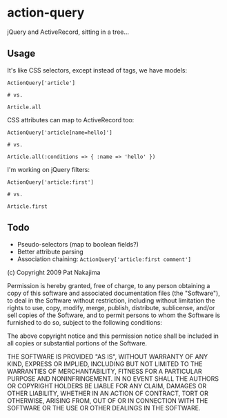 # action-query

jQuery and ActiveRecord, sitting in a tree...

## Usage

It's like CSS selectors, except instead of tags, we have models:

    ActionQuery['article']

    # vs.

    Article.all

CSS attributes can map to ActiveRecord too:

    ActionQuery['article[name=hello]']

    # vs.

    Article.all(:conditions => { :name => 'hello' })

I'm working on jQuery filters:

    ActionQuery['article:first']

    # vs.

    Article.first

## Todo

* Pseudo-selectors (map to boolean fields?)
* Better attribute parsing
* Association chaining: `ActionQuery['article:first comment']`

(c) Copyright 2009 Pat Nakajima

Permission is hereby granted, free of charge, to any person
obtaining a copy of this software and associated documentation
files (the "Software"), to deal in the Software without
restriction, including without limitation the rights to use,
copy, modify, merge, publish, distribute, sublicense, and/or sell
copies of the Software, and to permit persons to whom the
Software is furnished to do so, subject to the following
conditions:

The above copyright notice and this permission notice shall be
included in all copies or substantial portions of the Software.

THE SOFTWARE IS PROVIDED "AS IS", WITHOUT WARRANTY OF ANY KIND,
EXPRESS OR IMPLIED, INCLUDING BUT NOT LIMITED TO THE WARRANTIES
OF MERCHANTABILITY, FITNESS FOR A PARTICULAR PURPOSE AND
NONINFRINGEMENT. IN NO EVENT SHALL THE AUTHORS OR COPYRIGHT
HOLDERS BE LIABLE FOR ANY CLAIM, DAMAGES OR OTHER LIABILITY,
WHETHER IN AN ACTION OF CONTRACT, TORT OR OTHERWISE, ARISING
FROM, OUT OF OR IN CONNECTION WITH THE SOFTWARE OR THE USE OR
OTHER DEALINGS IN THE SOFTWARE.
